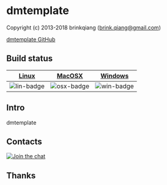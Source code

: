 # dmtemplate

Copyright (c) 2013-2018 brinkqiang (brink.qiang@gmail.com)

[dmtemplate GitHub](https://github.com/brinkqiang/dmtemplate)

## Build status
| [Linux][lin-link] | [MacOSX][osx-link] | [Windows][win-link] |
| :---------------: | :----------------: | :-----------------: |
| ![lin-badge]      | ![osx-badge]       | ![win-badge]        |

[lin-badge]: https://travis-ci.org/brinkqiang/dmtemplate.svg?branch=master "Travis build status"
[lin-link]:  https://travis-ci.org/brinkqiang/dmtemplate "Travis build status"
[osx-badge]: https://travis-ci.org/brinkqiang/dmtemplate.svg?branch=master "Travis build status"
[osx-link]:  https://travis-ci.org/brinkqiang/dmtemplate "Travis build status"
[win-badge]: https://ci.appveyor.com/api/projects/status/github/brinkqiang/dmtemplate?branch=master&svg=true "AppVeyor build status"
[win-link]:  https://ci.appveyor.com/project/brinkqiang/dmtemplate "AppVeyor build status"

## Intro
dmtemplate

## Contacts
[![Join the chat](https://badges.gitter.im/brinkqiang/dmtemplate/Lobby.svg)](https://gitter.im/brinkqiang/dmtemplate)

## Thanks
